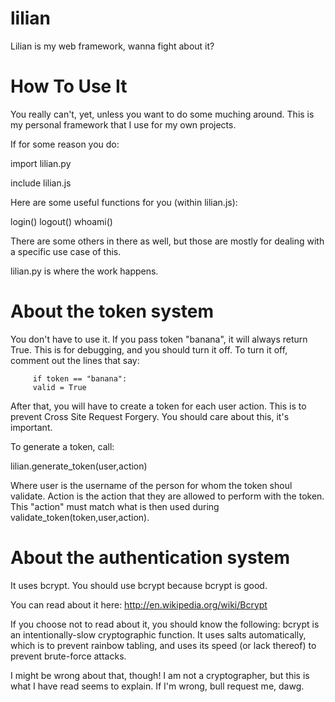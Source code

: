 lilian
======

Lilian is my web framework, wanna fight about it?

How To Use It
======

You really can't, yet, unless you want to do some muching around.  This is my personal framework that I use for my own projects.

If for some reason you do:

import lilian.py

include lilian.js

Here are some useful functions for you (within lilian.js):

login()
logout()
whoami()

There are some others in there as well, but those are mostly for dealing with a specific use case of this.

lilian.py is where the work happens.

About the token system
=====

You don't have to use it.  If you pass token "banana", it will always return True.  This is for debugging, and you should turn it off.  To turn it off, comment out the lines that say: 
     
		 if token == "banana": 
	     valid = True

After that, you will have to create a token for each user action.  This is to prevent Cross Site Request Forgery.  You should care about this, it's important.

To generate a token, call:

lilian.generate_token(user,action)

Where user is the username of the person for whom the token shoul validate.  Action is the action that they are allowed to perform with the token.  This "action" must match what is then used during validate_token(token,user,action).

About the authentication system
=====

It uses bcrypt.  You should use bcrypt because bcrypt is good.

You can read about it here: http://en.wikipedia.org/wiki/Bcrypt

If you choose not to read about it, you should know the following: bcrypt is an intentionally-slow cryptographic function.  It uses salts automatically, which is to prevent rainbow tabling, and uses its speed (or lack thereof) to prevent brute-force attacks.

I might be wrong about that, though!  I am not a cryptographer, but this is what I have read seems to explain.  If I'm wrong, bull request me, dawg.

